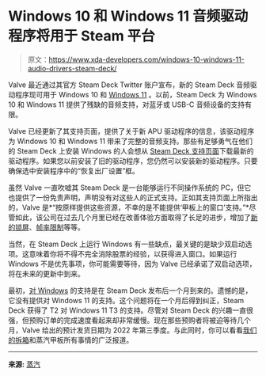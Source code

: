 # Windows 10 和 Windows 11 音频驱动程序将用于 Steam 平台

> 原文：<https://www.xda-developers.com/windows-10-windows-11-audio-drivers-steam-deck/>

Valve 最近通过其官方 Steam Deck Twitter 账户宣布，新的 Steam Deck 音频驱动程序现可用于 Windows 10 和 [Windows 11](https://www.xda-developers.com/windows-11/) 。以前，Steam Deck 为 Windows 10 和 Windows 11 提供了残缺的音频支持，对蓝牙或 USB-C 音频设备的支持有限。

Valve 已经更新了其支持页面，提供了关于新 APU 驱动程序的信息，该驱动程序为 Windows 10 和 Windows 11 带来了完整的音频支持。那些有足够勇气在他们的 Steam Deck 上安装 Windows 的人会想从 [Steam Deck 支持页面](https://help.steampowered.com/en/faqs/view/6121-ECCD-D643-BAA8)下载最新的驱动程序。如果您以前安装了旧的驱动程序，您仍然可以安装新的驱动程序。只要确保选中安装程序中的“恢复出厂设置”框。

虽然 Valve 一直吹嘘其 Steam Deck 是一台能够运行不同操作系统的 PC，但它也提供了一份免责声明，声明没有对这些人的正式支持。正如其支持页面上所指出的，Valve 是*“按原样提供这些资源，不幸的是不能提供‘甲板上的窗口’支持。”*尽管如此，该公司在过去几个月里已经在改善体验方面取得了长足的进步，增加了[新的锁屏](https://www.xda-developers.com/steam-deck-update-april-26/)、[帧率限制](https://www.xda-developers.com/steam-deck-beta-update-3-2/)等等。

当然，在 Steam Deck 上运行 Windows 有一些缺点，最关键的是缺少双启动选项。这意味着你将不得不完全消除股票的经验，以获得进入窗口。如果运行 Windows 不是优先事项，你可能需要等待，因为 Valve 已经承诺了双启动选项，将在未来的更新中到来。

最初，[对 Windows](https://www.xda-developers.com/steam-deck-windows/) 的支持是在 Steam Deck 发布后一个月到来的。遗憾的是，它没有提供对 Windows 11 的支持。这个问题将在一个月后得到纠正，Steam Deck 获得了 T2 对 Windows 11 T3 的支持。尽管对 Steam Deck 的兴趣一直很强，但预购订单的完成速度看起来却非常缓慢。现在那些预购者将被迫等待几个月，Valve 给出的预计发货日期为 2022 年第三季度。与此同时，你可以看看[我们的拆箱](https://www.xda-developers.com/valve-steam-deck-unboxing/)和蒸汽甲板所有事情的广泛报道。

* * *

**来源:** [蒸汽](https://help.steampowered.com/en/faqs/view/6121-ECCD-D643-BAA8)